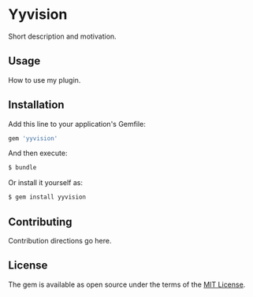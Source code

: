 # Yyvision
Short description and motivation.

## Usage
How to use my plugin.

## Installation
Add this line to your application's Gemfile:

```ruby
gem 'yyvision'
```

And then execute:
```bash
$ bundle
```

Or install it yourself as:
```bash
$ gem install yyvision
```

## Contributing
Contribution directions go here.

## License
The gem is available as open source under the terms of the [MIT License](https://opensource.org/licenses/MIT).
